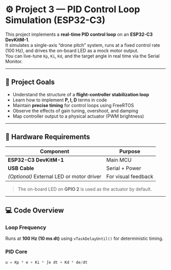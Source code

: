 # ⚙️ Project 3 — PID Control Loop Simulation (ESP32-C3)

This project implements a **real-time PID control loop** on an **ESP32-C3 DevKitM-1**.  
It simulates a single-axis “drone pitch” system, runs at a fixed control rate (100 Hz), and drives the on-board LED as a mock motor output.  
You can live-tune `Kp`, `Ki`, `Kd`, and the target angle in real time via the Serial Monitor.

---

## 🎯 Project Goals

- Understand the structure of a **flight-controller stabilization loop**  
- Learn how to implement **P, I, D** terms in code  
- Maintain **precise timing** for control loops using FreeRTOS  
- Observe the effects of gain tuning, overshoot, and damping  
- Map controller output to a physical actuator (PWM brightness)

---

## 🧩 Hardware Requirements

| Component | Purpose |
|------------|----------|
| **ESP32-C3 DevKitM-1** | Main MCU |
| **USB Cable** | Serial + Power |
| *(Optional)* External LED or motor driver | For visual feedback |

> The on-board LED on **GPIO 2** is used as the actuator by default.

---

## 💻 Code Overview

### Loop Frequency  
Runs at **100 Hz (10 ms dt)** using `vTaskDelayUntil()` for deterministic timing.

### PID Core  
```cpp
u = Kp * e + Ki * ∫e dt + Kd * de/dt
